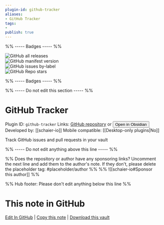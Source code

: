 ```yaml
---
plugin-id: github-tracker
aliases:
- GitHub Tracker
tags: 
- 
publish: true
---
```


%% ----- Badges ----- %%

![GitHub all releases](https://img.shields.io/github/downloads/schaier-io/obsidian-github-tracker-plugin/total?color=573E7A&logo=github&style=for-the-badge)   
![GitHub manifest version](https://img.shields.io/github/manifest-json/v/schaier-io/obsidian-github-tracker-plugin?color=573E7A&logo=github&style=for-the-badge)   
![GitHub issues by-label](https://img.shields.io/github/issues/schaier-io/obsidian-github-tracker-plugin/help%20wanted?color=573E7A&logo=github&style=for-the-badge)   
![GitHub Repo stars](https://img.shields.io/github/stars/schaier-io/obsidian-github-tracker-plugin?color=573E7A&logo=github&style=for-the-badge)

%% ----- Badges ----- %%

%% ----- Do not edit this section ----- %%

# GitHub Tracker

Plugin ID: `github-tracker`
Links: [GitHub repository](https://github.com/schaier-io/obsidian-github-tracker-plugin) or [<button id=HH>Open in Obsidian</button>](obsidian://show-plugin?id=github-tracker)
Developed by: [[schaier-io]]
Mobile compatible: [[Desktop-only plugins|No]]

Track GitHub issues and pull requests in your vault

%% ----- Do not edit anything above this line ----- %% 

%% Does the repository or author have any sponsoring links? Uncomment the next line and add them to the author's note. If they don't, please delete the placeholder tag: #placeholder/author %%
%% ![[schaier-io#Sponsor this author]] %%

%% Hub footer: Please don't edit anything below this line %%

# This note in GitHub

<span class="git-footer">[Edit In GitHub](https://github.dev/obsidian-community/obsidian-hub/blob/main/02%20-%20Community%20Expansions/02.05%20All%20Community%20Expansions/Plugins/github-tracker.md "git-hub-edit-note") | [Copy this note](https://raw.githubusercontent.com/obsidian-community/obsidian-hub/main/02%20-%20Community%20Expansions/02.05%20All%20Community%20Expansions/Plugins/github-tracker.md "git-hub-copy-note") | [Download this vault](https://github.com/obsidian-community/obsidian-hub/archive/refs/heads/main.zip "git-hub-download-vault") </span>
